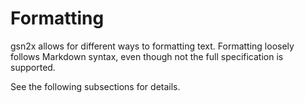 
# Formatting

gsn2x allows for different ways to formatting text.
Formatting loosely follows Markdown syntax, even though not the full specification is supported.

See the following subsections for details.